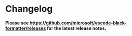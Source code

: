 # Changelog

**Please see https://github.com/microsoft/vscode-black-formatter/releases for
the latest release notes.**
